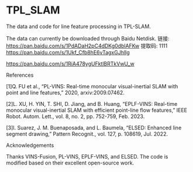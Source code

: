 # TPL_SLAM
The data and code for line feature processing in TPL-SLAM.

The data can currently be downloaded through Baidu Netdisk. 
链接: https://pan.baidu.com/s/1PdADaH2pC4dDKg0dblAFKw 提取码: 1111 
https://pan.baidu.com/s/1Ukf_Cfb8hE6vTagxGJhlIg

https://pan.baidu.com/s/1RiA478ygUFktlBRTkVwU_w

References

[1]Q. FU et al., “PL-VINS: Real-time monocular visual-inertial SLAM with point and line features,” 2020, arxiv:2009.07462.

[2]L. XU, H. YIN, T. SHI, D. Jiang, and B. Huang, “EPLF-VINS: Real-time monocular visual-inertial SLAM with efficient point-line flow features,” IEEE Robot. Autom. Lett., vol. 8, no. 2, pp. 752-759, Feb. 2023.

[3]I. Suarez, J. M. Buenaposada, and L. Baumela, “ELSED: Enhanced line segment drawing,” Pattern Recognit., vol. 127, p. 108619, Jul. 2022.

Acknowledgements

Thanks VINS-Fusion, PL-VINS, EPLF-VINS, and ELSED. The code is modified based on their excellent open-source work.
